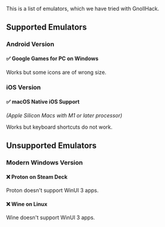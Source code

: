This is a list of emulators, which we have tried with GnollHack.


## Supported Emulators
### Android Version
#### ✅ Google Games for PC on Windows
Works but some icons are of wrong size.


### iOS Version
#### ✅ macOS Native iOS Support
*(Apple Silicon Macs with M1 or later processor)*

Works but keyboard shortcuts do not work.


## Unsupported Emulators
### Modern Windows Version
#### ❌ Proton on Steam Deck
Proton doesn't support WinUI 3 apps.


#### ❌ Wine on Linux
Wine doesn't support WinUI 3 apps.